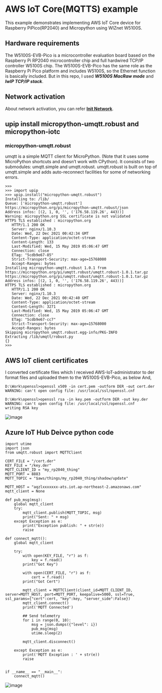 AWS IoT Core(MQTTS) example
======================================

This example demonstrates implementing AWS IoT Core device for Raspberry PiPico(RP2040) and Micropython using WIZnet W5100S.


## Hardware requirements
The W5100S-EVB-Pico is a microcontroller evaluation board based on the Raspberry Pi RP2040 microcontroller chip and full hardwired TCP/IP controller W5100S chip. 
The W5100S-EVB-Pico has the same role as the Raspberry Pi Pico platform and includes W5100S, so the Ethernet function is basically included.
But in this repo, I used ***W5100S MacRaw mode*** and ***lwIP TCP/IP stack***.

## Network activation
About network activation, you can refer **[Init Network](documents/init_network.md)**.


## upip install micropython-umqtt.robust and micropython-iotc
### micropython-umqtt.robust
umqtt is a simple MQTT client for MicroPython. (Note that it uses some MicroPython shortcuts and doesn’t work with CPython). It consists of two submodules: umqtt.simple and umqtt.robust. umqtt.robust is built on top of umqtt.simple and adds auto-reconnect facilities for some of networking errors.

```
>>> 
>>> import upip
>>> upip.install("micropython-umqtt.robust")
Installing to: /lib/
Queue: ['micropython-umqtt.robust']
https://micropython.org/pi/micropython-umqtt.robust/json
Address infos: [(2, 1, 0, '', ('176.58.119.26', 443))]
Warning: micropython.org SSL certificate is not validated
HTTPS TLS established : micropython.org 
   HTTP/1.1 200 OK
   Server: nginx/1.10.3
   Date: Wed, 22 Dec 2021 00:42:34 GMT
   Content-Type: application/octet-stream
   Content-Length: 133
   Last-Modified: Wed, 15 May 2019 05:06:47 GMT
   Connection: close
   ETag: "5cdb9e67-85"
   Strict-Transport-Security: max-age=15768000
   Accept-Ranges: bytes
Installing micropython-umqtt.robust 1.0.1 from https://micropython.org/pi/umqtt.robust/umqtt.robust-1.0.1.tar.gz
https://micropython.org/pi/umqtt.robust/umqtt.robust-1.0.1.tar.gz
Address infos: [(2, 1, 0, '', ('176.58.119.26', 443))]
HTTPS TLS established : micropython.org 
   HTTP/1.1 200 OK
   Server: nginx/1.10.3
   Date: Wed, 22 Dec 2021 00:42:40 GMT
   Content-Type: application/octet-stream
   Content-Length: 3271
   Last-Modified: Wed, 15 May 2019 05:06:47 GMT
   Connection: close
   ETag: "5cdb9e67-cc7"
   Strict-Transport-Security: max-age=15768000
   Accept-Ranges: bytes
Skipping micropython_umqtt.robust.egg-info/PKG-INFO
Extracting /lib/umqtt/robust.py
{}
>>> 
```

## AWS IoT client certificates
I converted certificate files which I received AWS-IoT-administrator to der format files and uploaded them to the W5100S-EVB-Pico, as below
And, 
```
D:\Work\openssl>openssl x509 -in cert.pem -outform DER -out cert.der
WARNING: can't open config file: /usr/local/ssl/openssl.cnf

D:\Work\openssl>openssl rsa -in key.pem -outform DER -out key.der
WARNING: can't open config file: /usr/local/ssl/openssl.cnf
writing RSA key
```
![image](https://user-images.githubusercontent.com/2126804/147186816-a9a9a754-4c35-4913-8e6f-753706226e99.png)


## Azure IoT Hub Deivce python code

```
import utime
import json
from umqtt.robust import MQTTClient

CERT_FILE = "/cert.der"
KEY_FILE = "/key.der"
MQTT_CLIENT_ID = "my_rp2040_thing"
MQTT_PORT = 8883
MQTT_TOPIC = "$aws/things/my_rp2040_thing/shadow/update"

MQTT_HOST = "aqzlxxxxxxx-ats.iot.ap-northeast-2.amazonaws.com"
mqtt_client = None

def pub_msg(msg):
    global mqtt_client
    try:    
        mqtt_client.publish(MQTT_TOPIC, msg)
        print("Sent: " + msg)
    except Exception as e:
        print("Exception publish: " + str(e))
        raise
    
def connect_mqtt():    
    global mqtt_client

    try:
        with open(KEY_FILE, "r") as f: 
            key = f.read()
        print("Got Key")
            
        with open(CERT_FILE, "r") as f: 
            cert = f.read()
        print("Got Cert")

        mqtt_client = MQTTClient(client_id=MQTT_CLIENT_ID, server=MQTT_HOST, port=MQTT_PORT, keepalive=5000, ssl=True, ssl_params={"cert":cert, "key":key, "server_side":False})
        mqtt_client.connect()
        print('MQTT Connected')

        ## Send telemetry
        for i in range(0, 10):            
            msg = json.dumps({"level": i})
            pub_msg(msg)
            utime.sleep(2)

        mqtt_client.disconnect()
        
    except Exception as e:
        print('MQTT Exception : ' + str(e))
        raise


if __name__ == "__main__":
    connect_mqtt()
```
![image](https://user-images.githubusercontent.com/2126804/147185964-a47821b3-382b-4042-8d57-031ed03a3802.png)



